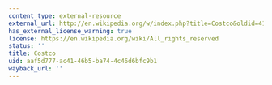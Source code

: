 ```yaml
---
content_type: external-resource
external_url: http://en.wikipedia.org/w/index.php?title=Costco&oldid=41756068
has_external_license_warning: true
license: https://en.wikipedia.org/wiki/All_rights_reserved
status: ''
title: Costco
uid: aaf5d777-ac41-46b5-ba74-4c46d6bfc9b1
wayback_url: ''
---
```

